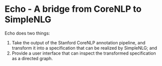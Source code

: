 # Echo - A bridge from CoreNLP to SimpleNLG

Echo does two things:

1.  Take the output of the Stanford CoreNLP annotation pipeline, and transform it into a specification that can be realized by SimpleNLG; and
2.  Provide a user interface that can inspect the transformed specification as a directed graph.

